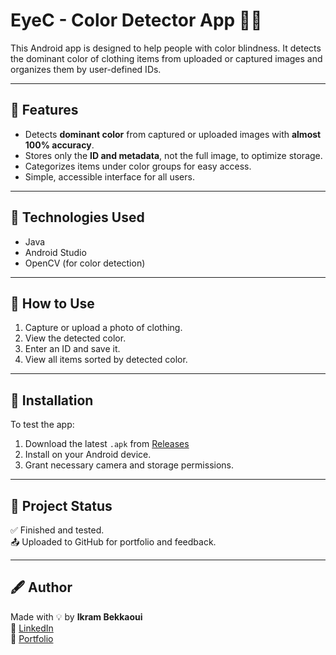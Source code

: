 # EyeC - Color Detector App 👚🎨

This Android app is designed to help people with color blindness. It detects the dominant color of clothing items from uploaded or captured images and organizes them by user-defined IDs.

---

## 🧠 Features

- Detects **dominant color** from captured or uploaded images with **almost 100% accuracy**.
- Stores only the **ID and metadata**, not the full image, to optimize storage.
- Categorizes items under color groups for easy access.
- Simple, accessible interface for all users.

---

## 🚀 Technologies Used

- Java
- Android Studio
- OpenCV (for color detection)

---

## 📱 How to Use

1. Capture or upload a photo of clothing.
2. View the detected color.
3. Enter an ID and save it.
4. View all items sorted by detected color.

---

## 🔧 Installation

To test the app:

1. Download the latest `.apk` from [Releases]([https://github.com/Ikramik/color-detector-app/releases](https://github.com/Ikramik/color-detector-app/releases/tag/v2.0))
2. Install on your Android device.
3. Grant necessary camera and storage permissions.
---

## 📌 Project Status

✅ Finished and tested.  
📤 Uploaded to GitHub for portfolio and feedback.

---

## 🖋️ Author

Made with 💡 by **Ikram Bekkaoui**  
🔗 [LinkedIn](https://www.linkedin.com/in/ikram-bekkaoui)  
📂 [Portfolio](https://github.com/Ikramik)
